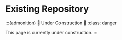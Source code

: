 # Existing Repository

:::{admonition} 🚧 Under Construction 🚧
:class: danger

This page is currently under construction.
:::
